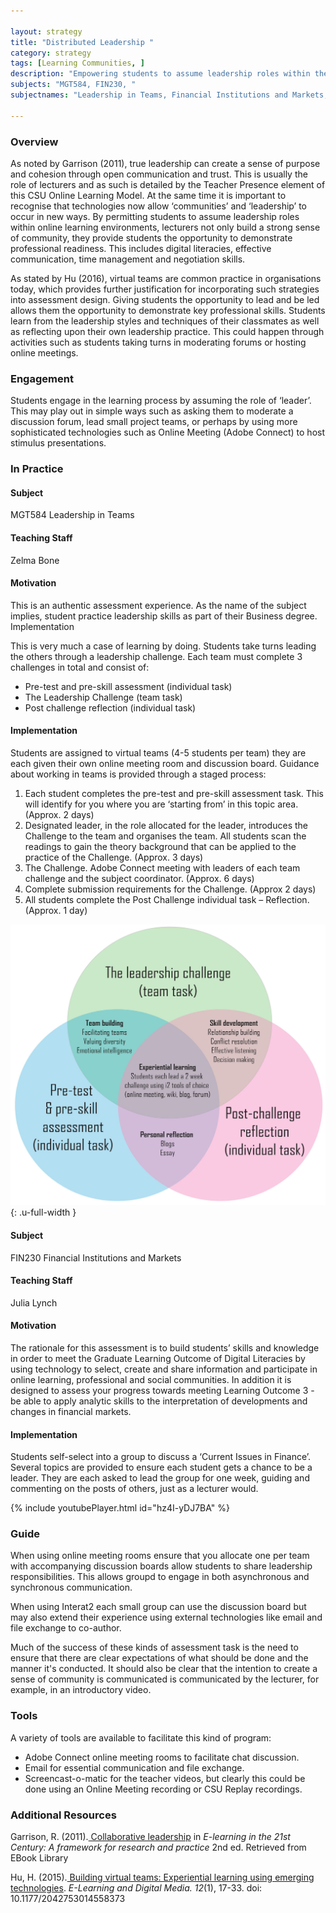 ```yaml
---

layout: strategy
title: "Distributed Leadership "
category: strategy
tags: [Learning Communities, ]
description: "Empowering students to assume leadership roles within their learning experience."
subjects: "MGT584, FIN230, "
subjectnames: "Leadership in Teams, Financial Institutions and Markets, "

---
```


### Overview

As noted by Garrison (2011), true leadership can create a sense of purpose and cohesion through open communication and trust. This is usually the role of lecturers and as such is detailed by the Teacher Presence element of this CSU Online Learning Model.  At the same time it is important to recognise that technologies now allow ‘communities’ and ‘leadership’ to occur in new ways.  By permitting students to assume leadership roles within online learning environments, lecturers not only build a strong sense of community, they provide students the opportunity to demonstrate professional readiness. This includes digital literacies, effective communication, time management and negotiation skills.

As stated by Hu (2016), virtual teams are common practice in organisations today, which provides further justification for incorporating such strategies into assessment design. Giving students the opportunity to lead and be led allows them the opportunity to demonstrate key professional skills. Students learn from the leadership styles and techniques of their classmates as well as reflecting upon their own leadership practice.  This could happen through activities such as students taking turns in moderating forums or hosting online meetings.

### Engagement

Students engage in the learning process by assuming the role of ‘leader’. This may play out in simple ways such as asking them to moderate a discussion forum, lead small project teams,  or perhaps by using more sophisticated technologies such as Online Meeting (Adobe Connect) to host stimulus presentations.

### In Practice
<div class="u-release practice" >

<div class="practice-item">
<div class="practice-content" markdown="1">

#### Subject

MGT584 Leadership in Teams

#### Teaching Staff

Zelma Bone

#### Motivation

This is an authentic assessment experience. As the name of the subject implies, student practice leadership skills as part of their Business degree.
Implementation

This is very much a case of learning by doing. Students take turns leading the others through a leadership challenge. Each team must complete 3 challenges in total and consist of:

- Pre-test and pre-skill assessment (individual task)
- The Leadership Challenge (team task)
- Post challenge reflection (individual task)

#### Implementation

Students are assigned to virtual teams (4-5 students per team) they are each given their own online meeting room and discussion board. Guidance about working in teams is provided through a staged process:

1. Each student completes the pre-test and pre-skill assessment task. This will identify for you where you are ‘starting from’ in this topic area. (Approx. 2 days)
2. Designated leader, in the role allocated for the leader, introduces the Challenge to the team and organises the team. All students scan the readings to gain the theory background that can be applied to the practice of the Challenge. (Approx. 3 days)
3. The Challenge. Adobe Connect meeting with leaders of each team challenge and the subject coordinator. (Approx.  6 days)
4. Complete submission requirements for the Challenge. (Approx 2 days)
5. All students complete the Post Challenge individual task – Reflection. (Approx. 1 day)

![Diagram on subjects approach](../images/practices/distributed-leadership-1.jpg){: .u-full-width
}
</div>
</div>

<div class="practice-item">
<div class="practice-content" markdown="1">

#### Subject

FIN230 Financial Institutions and Markets

#### Teaching Staff

Julia Lynch

#### Motivation

The rationale for this assessment is to build students’ skills and knowledge in order to meet the Graduate Learning Outcome of Digital Literacies by using technology to select, create and share information and participate in online learning, professional and social communities. In addition it is designed to assess your progress towards meeting Learning Outcome 3 - be able to apply analytic skills to the interpretation of developments and changes in financial markets.

#### Implementation

Students self-select into a group to discuss a  ‘Current Issues in Finance’. Several topics are provided to ensure each student gets a chance to be a leader. They are each asked to lead the group for one week, guiding and commenting on the posts of others, just as a lecturer would.

{% include youtubePlayer.html id="hz4I-yDJ7BA" %}

</div>
</div>
</div>

### Guide

When using online meeting rooms ensure that you allocate one per team with accompanying discussion boards allow students to share leadership responsibilities. This allows groupd to engage in both asynchronous and synchronous communication.

When using Interat2 each small group can use the discussion board but may also extend their experience using external technologies like email and file exchange to co-author.

Much of the success of these kinds of assessment task is the need to ensure that there are clear expectations of what should be done and the manner it's conducted. It should also be clear that the intention to create a sense of community is communicated is communicated by the lecturer, for example, in an introductory video.

### Tools

A variety of tools are available to facilitate this kind of program:

- Adobe Connect online meeting rooms to facilitate chat discussion.
- Email for essential communication and file exchange.
- Screencast-o-matic for the teacher videos, but clearly this could be done using an Online Meeting recording or CSU Replay recordings.

### Additional Resources

<div class="apa-ref" markdown="1">

Garrison, R. (2011).[ Collaborative leadership](http://www.csuau.eblib.com.ezproxy.csu.edu.au/patron/Read.aspx?p=668750&pg=138) in *E-learning in the 21st Century: A framework for research and practice* 2nd ed. Retrieved from EBook Library

 Hu, H. (2015).[ Building virtual teams: Experiential learning using emerging technologies](http://ldm.sagepub.com.ezproxy.csu.edu.au/content/12/1/17.full.pdf+html). *E-Learning and Digital Media. 12*(1), 17-33. doi: 10.1177/2042753014558373

</div>

